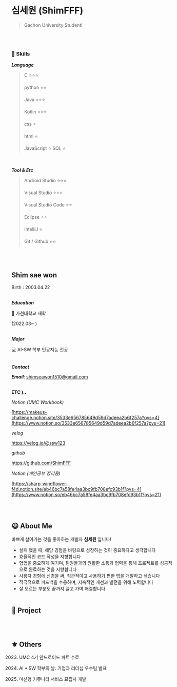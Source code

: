 # 심세원 (ShimFFF)

> Gachon University Student!
> 

<br/><br/>

### 👾 Skills

***Language***

> C                 ⭐⭐⭐
> 
> 
> python        ⭐⭐
> 
> Java             ⭐⭐⭐
> 
> Kotlin          ⭐⭐⭐
> 
> css               ⭐
> 
> html            ⭐
> 
> JavaScript    ⭐
> SQL ⭐

<br/>

***Tool & Etc***

> Android Studio          ⭐⭐⭐
> 
> 
> Visual Studio             ⭐⭐⭐
> 
> Visual Studio Code    ⭐⭐
> 
> Eclipse                        ⭐⭐
> 
> IntelliJ                        ⭐
> 
> Git / Github                ⭐⭐
> 
<br/><br/>
## Shim sae won

Birth : 2003.04.22
<br/><br/>

***Education***

🏢 가천대학교 재학

(2022.03~  )
<br/><br/>

***Major***


💻 AI-SW 학부 인공지능 전공
<br/><br/>

***Contact***

***Email***: shimseawon1510@gmail.com
<br/><br/>

**ETC )..**


*Notion (UMC Workbook)*

[https://makeus-challenge.notion.site/3533e656785649d59d7adeea2b6f257a?pvs=4](https://www.notion.so/3533e656785649d59d7adeea2b6f257a?pvs=21)

*velog* 

https://velog.io/@ssw123

*github*

https://github.com/ShimFFF

*Notion (개인공부 정리용)*

[https://sharp-windflower-f4d.notion.site/eb46bc7a58fe4aa3bc9fb708efc93b1f?pvs=4](https://www.notion.so/eb46bc7a58fe4aa3bc9fb708efc93b1f?pvs=21)

<br/><br/>

## 😃 About Me

바쁘게 살아가는 것을 좋아하는 개발자 **심세원** 입니다!

- 실패 했을 때, 해당 경험을 바탕으로 성장하는 것이 중요하다고 생각합니다
- 효율적인 코드 작성을 지향합니다
- 협업을 중요하게 여기며, 팀원들과의 원활한 소통과 협력을 통해 프로젝트를 성공적으로 완료하는 것을 지향합니다
- 사용자 경험에 신경을 써, 직관적이고 사용하기 편한 앱을 개발하고 싶습니다
- 적극적으로 피드백을 수용하며, 지속적인 개선과 발전을 위해 노력합니다
- 잘 모르는 부분도 끝까지 끌고 가며 해결합니다
  <br/><br/>

## 📄 Project




<br/><br/>
## ⚜️ Others


2023. UMC 4기 안드로이드 파트 수료

2023. AI • SW 학부의 날. 기업과 리더십 우수팀 발표

2023. 미션형 커뮤니티 서비스 묘집사 개발
